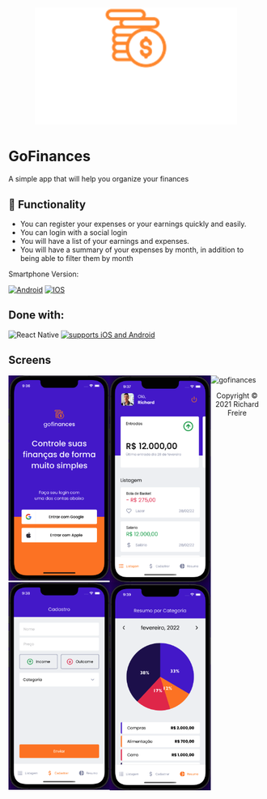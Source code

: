 <h1 align="center">
<img src="./src/assets/logo.svg" width="400" alt="exemplo imagem">
</h1>

# GoFinances

A simple app that will help you organize your finances

## 🔧 Functionality

- You can register your expenses or your earnings quickly and easily.
- You can login with a social login
- You will have a list of your earnings and expenses.
- You will have a summary of your expenses by month,
  in addition to being able to filter them by month

Smartphone Version:

[![Android](https://img.shields.io/badge/Android-3DDC84?style=for-the-badge&logo=Android&logoColor=white)](https://github.com/seu-usuario/seu-repositorio/releases)
[![IOS](https://img.shields.io/badge/iOS-000000?style=for-the-badge&logo=ios&logoColor=white)](https://github.com/seu-usuario/seu-repositorio/releases)

## Done with:

![React Native](https://img.shields.io/badge/React_Native-20232A?style=for-the-badge&logo=react&logoColor=61DAFB)
[![supports iOS and Android](https://img.shields.io/badge/Platforms-Native-4630EB.svg?style=for-the-badge&logo=EXPO&labelColor=000&logoColor=fff)](https://github.com/expo/expo)

## Screens

<div>
<img src="./src/assets/screenshots/signin.png" alt="login" width="200" align="left">

<img src="./src/assets/screenshots/dashboard.png" alt="dashboard" width="200" align="left">

<img src="./src/assets/screenshots/register.png" alt="register" width="200" align="left">

<img src="./src/assets/screenshots/resume.png" alt="resume" width="200" align="left">

<img src="./src/assets/screenshots/gofinances.gif" width="200" alt="gofinances">
</div>

<div align="center">
  <p align="center">Copyright © 2021 Richard Freire</p>
</div> 

